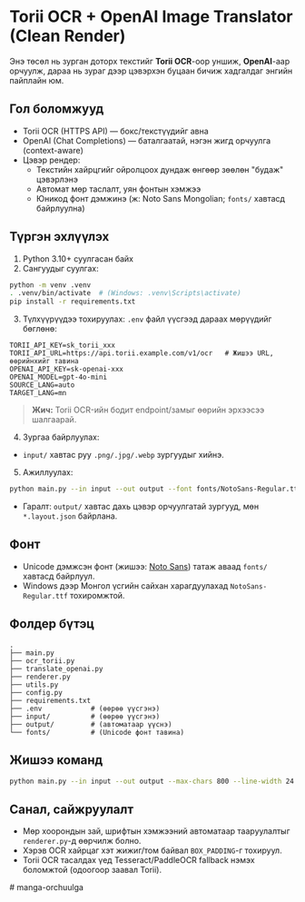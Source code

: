 # Torii OCR + OpenAI Image Translator (Clean Render)

Энэ төсөл нь зурган доторх текстийг **Torii OCR**-оор уншиж, **OpenAI**-аар орчуулж,
дараа нь зураг дээр цэвэрхэн буцаан бичиж хадгалдаг энгийн пайплайн юм.

## Гол боломжууд
- Torii OCR (HTTPS API) — бокс/текстүүдийг авна
- OpenAI (Chat Completions) — баталгаатай, нэгэн жигд орчуулга (context-aware)
- Цэвэр рендер:
  - Текстийн хайрцгийг ойролцоох дундаж өнгөөр зөөлөн "будаж" цэвэрлэнэ
  - Автомат мөр таслалт, уян фонтын хэмжээ
  - Юникод фонт дэмжинэ (ж: Noto Sans Mongolian; `fonts/` хавтасд байрлуулна)

## Түргэн эхлүүлэх
1) Python 3.10+ суулгасан байх
2) Сангуудыг суулгах:
```bash
python -m venv .venv
. .venv/bin/activate  # (Windows: .venv\Scripts\activate)
pip install -r requirements.txt
```
3) Түлхүүрүүдээ тохируулах:
`.env` файл үүсгээд дараах мөрүүдийг бөглөнө:
```
TORII_API_KEY=sk_torii_xxx
TORII_API_URL=https://api.torii.example.com/v1/ocr   # Жишээ URL, өөрийнхийг тавина
OPENAI_API_KEY=sk-openai-xxx
OPENAI_MODEL=gpt-4o-mini
SOURCE_LANG=auto
TARGET_LANG=mn
```
> **Жич:** Torii OCR-ийн бодит endpoint/замыг өөрийн эрхээсээ шалгаарай.

4) Зургаа байрлуулах:
- `input/` хавтас руу `.png/.jpg/.webp` зургуудыг хийнэ.

5) Ажиллуулах:
```bash
python main.py --in input --out output --font fonts/NotoSans-Regular.ttf
```
- Гаралт: `output/` хавтас дахь цэвэр орчуулгатай зургууд, мөн `*.layout.json` байрлана.

## Фонт
- Unicode дэмжсэн фонт (жишээ: [Noto Sans](https://fonts.google.com/noto)) татаж аваад `fonts/` хавтасд байрлуул.
- Windows дээр Монгол үсгийн сайхан харагдуулахад `NotoSans-Regular.ttf` тохиромжтой.

## Фолдер бүтэц
```
.
├── main.py
├── ocr_torii.py
├── translate_openai.py
├── renderer.py
├── utils.py
├── config.py
├── requirements.txt
├── .env            # (өөрөө үүсгэнэ)
├── input/          # (өөрөө үүсгэнэ)
├── output/         # (автоматаар үүснэ)
└── fonts/          # (Unicode фонт тавина)
```

## Жишээ команд
```bash
python main.py --in input --out output --max-chars 800 --line-width 24 --font fonts/NotoSans-Regular.ttf
```

## Санал, сайжруулалт
- Мөр хоорондын зай, шрифтын хэмжээний автоматаар тааруулалтыг `renderer.py`-д өөрчилж болно.
- Хэрэв OCR хайрцаг хэт жижиг/том байвал `BOX_PADDING`-г тохируул.
- Torii OCR тасалдах үед Tesseract/PaddleOCR fallback нэмэх боломжтой (одоогоор заавал Torii).

#   m a n g a - o r c h u u l g a  
 
